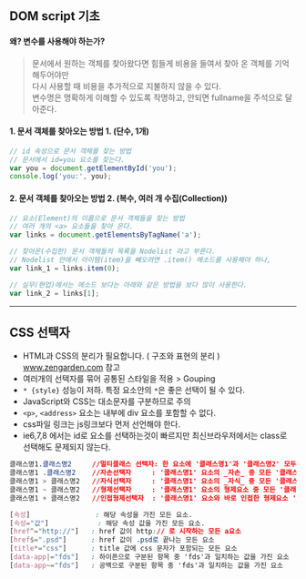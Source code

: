 
## DOM script 기초

#### 왜? 변수를 사용해야 하는가?
> 문서에서 원하는 객체를 찾아왔다면 힘들게 비용을 들여서 찾아 온 객체를 기억해두어야만<br> 
> 다시 사용할 때 비용을 추가적으로 지불하지 않을 수 있다.<br>
> 변수명은 명확하게 이해할 수 있도록 작명하고, 안되면 fullname을 주석으로 달아준다.

#### 1. 문서 객체를 찾아오는 방법 1. (단수, 1개)
```js
// id 속성으로 문서 객체를 찾는 방법
// 문서에서 id=you 요소를 찾는다.
var you = document.getElementById('you');
console.log('you:', you);
```

#### 2. 문서 객체를 찾아오는 방법 2. (복수, 여러 개 수집(Collection))
```js
// 요소(Element)의 이름으로 문서 객체들을 찾는 방법
// 여러 개의 <a> 요소들을 찾아 온다.
var links = document.getElementsByTagName('a');

// 찾아온(수집한) 문서 객체들의 목록을 Nodelist 라고 부른다.
// Nodelist 안에서 아이템(item)을 빼오려면 .item() 메소드를 사용해야 하나,
var link_1 = links.item(0);

// 실무(현업)에서는 메소드 보다는 아래와 같은 방법을 보다 많이 사용한다.
var link_2 = links[1];
```

---

## CSS 선택자
* HTML과 CSS의 분리가 필요합니다. ( 구조와 표현의 분리 ) www.zengarden.com 참고
* 여러개의 선택자를 묶어 공통된 스타일을 적용 > Gouping
* `* {style}` 성능이 저하. 특정 요소안의 `*`은 좋은 선택이 될 수 있다.
* JavaScript와 CSS는 대소문자를 구분하므로 주의
* `<p>`, `<address>` 요소는 내부에 div 요소를 포함할 수 없다.
* css파일 링크는 js링크보다 먼저 선언해야 한다.
* ie6,7,8 에서는 id로 요소를 선택하는것이 빠르지만 최신브라우저에서는 class로 선택해도 문제되지 않는다.

```css
클래스명1.클래스명2     //멀티클래스 선택자: 한 요소에 '클래스명1'과 '클래스명2' 모두 부여된 요소를 선택
클래스명1 .클래스명2    //자손선택자     : '클래스명1' 요소의 _자손_ 중 모든 '클래스명2' 요소를 선택
클래스명1 > 클래스명2   //자식선택자     : '클래스명1' 요소의 _자식_ 중 모든 '클래스명2' 요소를 선택
클래스명1 ~ 클래스명2   //형제선택자     : '클래스명1' 요소의 형제요소 중 모든 '클래스명2' 요소를 선택
클래스명1 + 클래스명2   //인접형제선택자  : '클래스명1' 요소와 바로 인접한 형제요소 '클래스명2'를 선택 

[속성]                : 해당 속성을 가진 모든 요소.
[속성="값"]            : 해당 속성 값을 가진 모든 요소.
[href^="http://"]   : href 값이 http:// 로 시작하는 모든 a요소
[href$=".psd"]      : href 값이 .psd로 끝나는 모든 요소
[title*="css"]      : title 값에 css 문자가 포함되는 모든 요소
[data-app|="fds"]   : 하이픈으로 구분된 항목 중 'fds'과 일치하는 값을 가진 요소
[data-app~="fds"]   : 공백으로 구분된 항목 중 'fds'과 일치하는 값을 가진 요소
```

